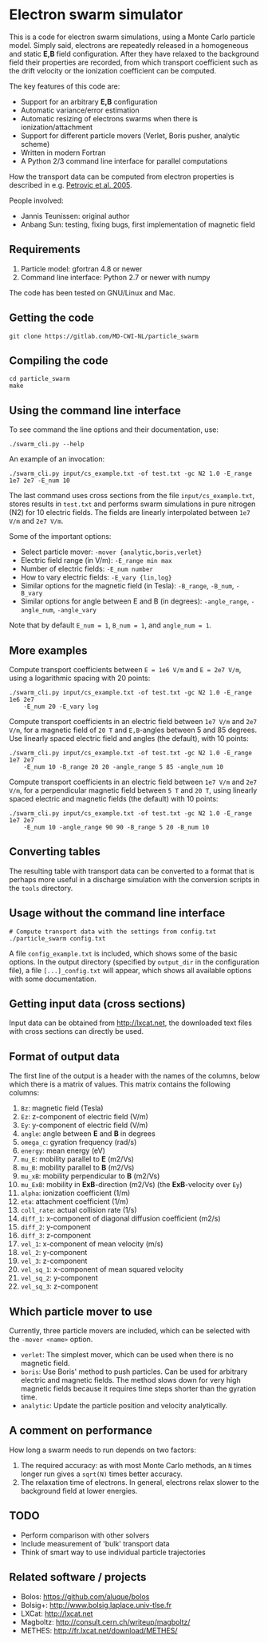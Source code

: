 # Electron swarm simulator

This is a code for electron swarm simulations, using a Monte Carlo particle
model. Simply said, electrons are repeatedly released in a homogeneous and
static **E,B** field configuration. After they have relaxed to the background
field their properties are recorded, from which transport coefficient such as
the drift velocity or the ionization coefficient can be computed.

The key features of this code are:

* Support for an arbitrary **E,B** configuration
* Automatic variance/error estimation
* Automatic resizing of electrons swarms when there is ionization/attachment
* Support for different particle movers (Verlet, Boris pusher, analytic scheme)
* Written in modern Fortran
* A Python 2/3 command line interface for parallel computations

How the transport data can be computed from electron properties is described in
e.g. [Petrovic et al. 2005](http://dx.doi.org/10.1088/0022-3727/38/16/032).

People involved:

* Jannis Teunissen: original author
* Anbang Sun: testing, fixing bugs, first implementation of magnetic field

## Requirements

1. Particle model: gfortran 4.8 or newer
2. Command line interface: Python 2.7 or newer with numpy

The code has been tested on GNU/Linux and Mac.

## Getting the code

    git clone https://gitlab.com/MD-CWI-NL/particle_swarm

## Compiling the code

    cd particle_swarm
    make

## Using the command line interface

To see command the line options and their documentation, use:

    ./swarm_cli.py --help

An example of an invocation:

    ./swarm_cli.py input/cs_example.txt -of test.txt -gc N2 1.0 -E_range 1e7 2e7 -E_num 10

The last command uses cross sections from the file `input/cs_example.txt`,
stores results in `test.txt` and performs swarm simulations in pure nitrogen
(N2) for 10 electric fields. The fields are linearly interpolated between `1e7
V/m` and `2e7 V/m`.

Some of the important options:

* Select particle mover: `-mover {analytic,boris,verlet}`
* Electric field range (in V/m): `-E_range min max`
* Number of electric fields: `-E_num number`
* How to vary electric fields: `-E_vary {lin,log}`
* Similar options for the magnetic field (in Tesla): `-B_range`, `-B_num`, `-B_vary`
* Similar options for angle between E and B (in degrees): `-angle_range`, `-angle_num`, `-angle_vary`

Note that by default `E_num = 1`, `B_num = 1`, and `angle_num = 1`.

## More examples

Compute transport coefficients between `E = 1e6 V/m` and `E = 2e7 V/m`, using a
logarithmic spacing with 20 points:

    ./swarm_cli.py input/cs_example.txt -of test.txt -gc N2 1.0 -E_range 1e6 2e7
        -E_num 20 -E_vary log

Compute transport coefficients in an electric field between `1e7 V/m` and `2e7
V/m`, for a magnetic field of `20 T` and `E,B`-angles between 5 and 85 degrees.
Use linearly spaced electric field and angles (the default), with 10 points:

    ./swarm_cli.py input/cs_example.txt -of test.txt -gc N2 1.0 -E_range 1e7 2e7
        -E_num 10 -B_range 20 20 -angle_range 5 85 -angle_num 10


Compute transport coefficients in an electric field between `1e7 V/m` and `2e7
V/m`, for a perpendicular magnetic field between `5 T` and `20 T`, using
linearly spaced electric and magnetic fields (the default) with 10 points:

    ./swarm_cli.py input/cs_example.txt -of test.txt -gc N2 1.0 -E_range 1e7 2e7
        -E_num 10 -angle_range 90 90 -B_range 5 20 -B_num 10

## Converting tables

The resulting table with transport data can be converted to a format that is
perhaps more useful in a discharge simulation with the conversion scripts in the
`tools` directory.

## Usage without the command line interface

    # Compute transport data with the settings from config.txt
    ./particle_swarm config.txt

A file `config_example.txt` is included, which shows some of the basic options.
In the output directory (specified by `output_dir` in the configuration file), a
file `[...]_config.txt` will appear, which shows all available options with some
documentation.

## Getting input data (cross sections)

Input data can be obtained from http://lxcat.net, the downloaded text files with
cross sections can directly be used.

## Format of output data

The first line of the output is a header with the names of the columns, below
which there is a matrix of values. This matrix contains the following columns:

1. `Bz`: magnetic field (Tesla)
2. `Ez`: z-component of electric field (V/m)
3. `Ey`: y-component of electric field (V/m)
4. `angle`: angle between **E** and **B** in degrees
5. `omega_c`: gyration frequency (rad/s)
6. `energy`: mean energy (eV)
7. `mu_E`: mobility parallel to **E** (m2/Vs)
8. `mu_B`: mobility parallel to **B** (m2/Vs)
9. `mu_xB`: mobility perpendicular to **B** (m2/Vs)
10. `mu_ExB`: mobility in **ExB**-direction (m2/Vs) (the **ExB**-velocity over `Ey`)
11. `alpha`: ionization coefficient (1/m)
12. `eta`: attachment coefficient (1/m)
13. `coll_rate`: actual collision rate (1/s)
14. `diff_1`: x-component of diagonal diffusion coefficient (m2/s)
15. `diff_2`: y-component
16. `diff_3`: z-component
17. `vel_1`: x-component of mean velocity (m/s)
18. `vel_2`: y-component
19. `vel_3`: z-component
20. `vel_sq_1`: x-component of mean squared velocity
21. `vel_sq_2`: y-component
22. `vel_sq_3`: z-component

## Which particle mover to use

Currently, three particle movers are included, which can be selected with the
`-mover <name>` option.

* `verlet`: The simplest mover, which can be used when there is no magnetic
  field.
* `boris`: Use Boris' method to push particles. Can be used for arbitrary
  electric and magnetic fields. The method slows down for very high magnetic
  fields because it requires time steps shorter than the gyration time.
* `analytic`: Update the particle position and velocity analytically.

## A comment on performance

How long a swarm needs to run depends on two factors:

1. The required accuracy: as with most Monte Carlo methods, an `N` times longer
   run gives a `sqrt(N)` times better accuracy.
2. The relaxation time of electrons. In general, electrons relax slower to the
   background field at lower energies.

## TODO

* Perform comparison with other solvers
* Include measurement of 'bulk' transport data
* Think of smart way to use individual particle trajectories

## Related software / projects

* Bolos: https://github.com/aluque/bolos
* Bolsig+: http://www.bolsig.laplace.univ-tlse.fr
* LXCat: http://lxcat.net
* Magboltz: http://consult.cern.ch/writeup/magboltz/
* METHES: http://fr.lxcat.net/download/METHES/
